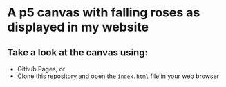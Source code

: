 A p5 canvas with falling roses as displayed in my website
======================================
Take a look at the canvas using:
-------------------
* Github Pages, or
* Clone this repository and open the `index.html` file in your web browser
